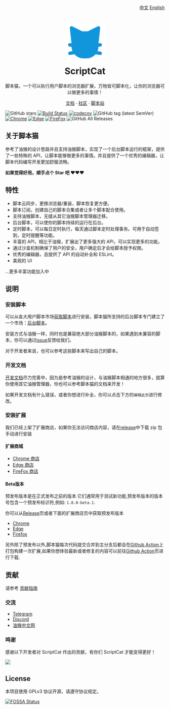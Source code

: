 <p align="right">
<a href="./README.md">中文</a>  <a href="./README_EN.md">English</a>
</p>

<h1 align="center">
<img src="./src/assets/logo.png"/><br/>
ScriptCat
</h1>

<p align="center">脚本猫，一个可以执行用户脚本的浏览器扩展，万物皆可脚本化，让你的浏览器可以做更多的事情！</p>

<p align="center">
<a href="https://docs.scriptcat.org/">文档</a> ·
<a href="https://bbs.tampermonkey.net.cn/">社区</a> ·
<a href="https://scriptcat.org/search">脚本站</a>
</p>

![GitHub stars](https://img.shields.io/github/stars/scriptscat/scriptcat.svg)
[![Build Status](https://github.com/scriptscat/scriptcat/actions/workflows/build.yaml/badge.svg?branch=main)](https://github.com/scriptscat/scriptcat)
[![codecov](https://codecov.io/gh/scriptscat/scriptcat/branch/main/graph/badge.svg?token=G1A6ZGDQTY)](https://codecov.io/gh/scriptscat/scriptcat)
![GitHub tag (latest SemVer)](https://img.shields.io/github/tag/scriptscat/scriptcat.svg?label=version)
[![Chrome](https://img.shields.io/badge/chrome-sucess-brightgreen?logo=google%20chrome)](https://chrome.google.com/webstore/detail/scriptcat/ndcooeababalnlpkfedmmbbbgkljhpjf)
[![Edge](https://img.shields.io/badge/edge-sucess-brightgreen?logo=microsoft%20edge)](https://microsoftedge.microsoft.com/addons/detail/scriptcat/liilgpjgabokdklappibcjfablkpcekh)
[![FireFox](https://img.shields.io/badge/firefox-sucess-brightgreen?logo=firefox)](https://addons.mozilla.org/zh-CN/firefox/addon/scriptcat/)
![GitHub All Releases](https://img.shields.io/github/downloads/scriptscat/scriptcat/total)

## 关于脚本猫

参考了油猴的设计思路并且支持油猴脚本，实现了一个后台脚本运行的框架，提供了一些特殊的
API，让脚本能够做更多的事情。并且提供了一个优秀的编辑器，让脚本代码编写开发更加舒服流畅。

**如果觉得好用，顺手点个 Star 吧 ❤❤❤**

## 特性

- 脚本云同步，更换浏览器/重装，脚本恢复更方便。
- 脚本订阅，创建自己的脚本合集或者让多个脚本配合使用。
- 支持油猴脚本，无缝从其它油猴脚本管理器迁移。
- 后台脚本，可以使你的脚本持续的运行在后台。
- 定时脚本，可以每日定时执行，每天通过脚本定时处理事务。可用于自动签到，定时提醒等功能。
- 丰富的 API，相比于油猴，扩展出了更多强大的 API，可以实现更多的功能。
- 通过沙盒机制确保了用户的安全，用户确定后才会给脚本授予权限。
- 优秀的编辑器，且提供了 API 的自动补全和 ESLint。
- 美观的 UI

...更多丰富功能加入中

## 说明

### 安装脚本

可以从各大用户脚本市场[获取脚本](https://docs.scriptcat.org/docs/use/#%E8%8E%B7%E5%8F%96%E8%84%9A%E6%9C%AC)进行安装，脚本猫所支持的后台脚本专门建立了一个市场：[后台脚本](https://scriptcat.org/zh-CN/search?script_type=3)。

安装方式与油猴一样，同时也是兼容绝大部分油猴脚本的，如果遇到未兼容的脚本，你可以通过[issue](https://github.com/scriptscat/scriptcat/issues)反馈给我们。

对于开发者来说，也可以参考这些脚本来写出自己的脚本。

### 开发文档

[开发文档](https://docs.scriptcat.org/docs/dev/)尽力完善中，因为是参考油猴的设计，与油猴脚本相通的地方很多，就算你使用其它油猴管理器，你也可以参考脚本猫的文档来开发！

如果开发文档有什么错误，或者你想进行补全，你可以点击下方的`编辑此页`进行修改。

### 安装扩展

我们已经上架了扩展商店，如果你无法访问商店内容，请在[release](https://github.com/scriptscat/scriptcat/releases)中下载
zip 包手动进行安装

#### 扩展商城

- [Chrome 商店](https://chrome.google.com/webstore/detail/scriptcat/ndcooeababalnlpkfedmmbbbgkljhpjf)
- [Edge 商店](https://microsoftedge.microsoft.com/addons/detail/scriptcat/liilgpjgabokdklappibcjfablkpcekh)
- [FireFox 商店](https://addons.mozilla.org/zh-CN/firefox/addon/scriptcat/)

#### Beta版本

预发布版本是在正式发布之前的版本.它们通常用于测试新功能,预发布版本的版本号包含一个预发布标识符,例如:
`1.0.0-beta.1`.

你可以从[Release](https://github.com/scriptscat/scriptcat/releases)页或者下面的扩展商店页中获取预发布版本

- [Chrome](https://chromewebstore.google.com/detail/%E8%84%9A%E6%9C%AC%E7%8C%AB-beta/jaehimmlecjmebpekkipmpmbpfhdacom?authuser=0&hl=zh-CN)
- [Edge](https://microsoftedge.microsoft.com/addons/detail/%E8%84%9A%E6%9C%AC%E7%8C%AB-beta/nimmbghgpcjmeniofmpdfkofcedcjpfi)
- [Firefox](https://addons.mozilla.org/zh-CN/firefox/addon/scriptcat-pre/)

另外除了预发布以外,脚本猫每次代码提交合并到主分支后都会在[Github Action](https://github.com/scriptscat/scriptcat/actions/workflows/build.yaml)上打包构建一次扩展,如果你想体验最新或者修复的内容可以前往[Github Action](https://github.com/scriptscat/scriptcat/actions/workflows/build.yaml)页进行下载.

## 贡献

请参考 [贡献指南](./CONTRIBUTING.md)

### 交流

- [Telegram](https://t.me/scriptscat)
- [Discord](https://discord.gg/JF76nHCCM7)
- [油猴中文网](https://bbs.tampermonkey.net.cn/)

### 鸣谢

感谢以下开发者对 ScriptCat 作出的贡献，有你们 ScriptCat 才能变得更好！

<a href="https://github.com/scriptscat/scriptcat/graphs/contributors">
  <img src="https://contrib.rocks/image?repo=scriptscat/scriptcat&max=1000" />
</a>

## License

本项目使用 GPLv3 协议开源，请遵守协议规定。

[![FOSSA Status](https://app.fossa.com/api/projects/git%2Bgithub.com%2Fscriptscat%2Fscriptcat.svg?type=large)](https://app.fossa.com/projects/git%2Bgithub.com%2Fscriptscat%2Fscriptcat?ref=badge_large)
